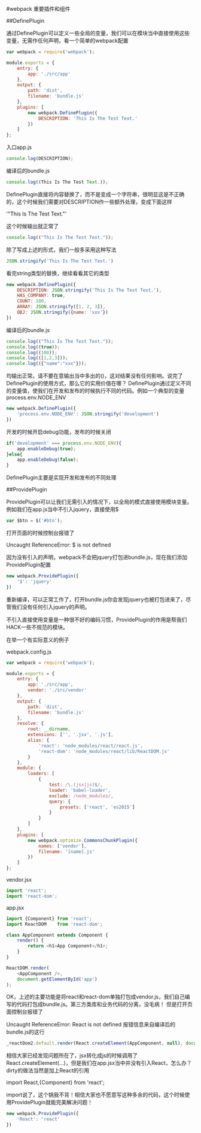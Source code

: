 #webpack 重要插件和组件

##DefinePlugin

通过DefinePlugin可以定义一些全局的变量，我们可以在模块当中直接使用这些变量，无需作任何声明，看一个简单的webpack配置

```javascript
var webpack = require('webpack');

module.exports = {
    entry: {
        app: './src/app'
    },
    output: {
        path: 'dist',
        filename: 'bundle.js'
    },
    plugins: [
        new webpack.DefinePlugin({
            DESCRIPTION: 'This Is The Test Text.'
        })
    ]
};
```

入口app.js

```javascript
console.log(DESCRIPTION);
```

编译后的bundle.js

```javascript
console.log((This Is The Test Text.));
```

DefinePlugin直接将内容替换了，而不是变成一个字符串，很明显这是不正确的，这个时候我们需要对DESCRIPTION作一些额外处理，变成下面这样

  '"This Is The Test Text."'

这个时候输出就正常了

```javascript
console.log(("This Is The Test Text."));
```

除了写成上述的形式，我们一般多采用这种写法

```javascript
JSON.stringify('This Is The Test Text.')
```

看完string类型的替换，继续看看其它的类型

```javascript
new webpack.DefinePlugin({
    DESCRIPTION: JSON.stringify('This Is The Test Text.'),
    HAS_COMPANY: true,
    COUNT: 100,
    ARRAY: JSON.stringify([1, 2, 3]),
    OBJ: JSON.stringify({name: 'xxx'})
})
```

编译后的bundle.js

```javascript
console.log(("This Is The Test Text."));
console.log((true));
console.log((100));
console.log(([1,2,3]));
console.log(({"name":"xxx"}));
```

均输出正常。请不要在意输出当中多出的()，这对结果没有任何影响。说完了DefinePlugin的使用方式，那么它的实用价值在哪？ DefinePlugin通过定义不同的变量值，使我们在开发和发布的时候执行不同的代码。例如一个典型的变量process.env.NODE_ENV

```javascript
new webpack.DefinePlugin({
    'process.env.NODE_ENV': JSON.stringify('development')
})
```

开发的时候开启debug功能，发布的时候关闭

```javascript
if('development' === process.env.NODE_ENV){
    app.enableDebug(true);
}else{
    app.enableDebug(false);
}
```

DefinePlugin主要是实现开发和发布的不同处理

##ProvidePlugin

ProvidePlugin可以让我们无需引入的情况下，以全局的模式直接使用模块变量。例如我们在app.js当中不引入jquery，直接使用$

```javascript
var $btn = $('#btn');
```

打开页面的时候控制台报错了

  Uncaught ReferenceError: $ is not defined

因为没有引入的声明，webpack不会把jquery打包进bundle.js，现在我们添加ProvidePlugin配置

```javascript
new webpack.ProvidePlugin({
    '$': 'jquery'
})
```

重新编译，可以正常工作了，打开bundle.js你会发现jquery也被打包进来了，尽管我们没有任何引入jquery的声明。

不引入直接使用变量是一种很不好的编码习惯，ProvidePlugin的作用是帮我们HACK一些不规范的模块。

在举一个有实际意义的例子

webpack.config.js

```javascript
var webpack = require('webpack');

module.exports = {
    entry: {
        app: './src/app',
        vendor: './src/vendor'
    },
    output: {
        path: 'dist',
        filename: 'bundle.js'
    },
    resolve: {
        root: __dirname,
        extensions: ['', '.jsx', '.js'],
        alias: {
            'react': 'node_modules/react/react.js',
            'react-dom': 'node_modules/react/lib/ReactDOM.js'
        }
    },
    module: {
        loaders: [
            {
                test: /\.(jsx|js)$/,
                loader: 'babel-loader',
                exclude: /node_modules/,
                query: {
                    presets: ['react', 'es2015']
                }
            }
        ]
    },
    plugins: [
        new webpack.optimize.CommonsChunkPlugin({
            names: ['vendor'],
            filename: '[name].js'
        })
    ]
};
```

vendor.jsx

```javascript
import 'react';
import 'react-dom';
```

app.jsx

```javascript
import {Component} from 'react';
import ReactDOM    from 'react-dom';

class AppComponent extends Component {
    render() {
        return <h1>App Component</h1>;
    }
}

ReactDOM.render(
    <AppComponent />,
    document.getElementById('app')
);
```

OK，上述的主要功能是将react和react-dom单独打包成vendor.js，我们自己编写的代码打包成bundle.js。第三方类库和业务代码的分离，没毛病！ 但是打开页面控制台报错了

Uncaught ReferenceError: React is not defined
报错信息来自编译后的bundle.js的这行

```javascript
_reactDom2.default.render(React.createElement(AppComponent, null), document.getElementById('app'));
```
相信大家已经发现问题所在了，jsx转化成js的时候调用了React.createElement(...)，但是我们在app.jsx当中并没有引入React，怎么办？ dirty的做法当然是加上React的引用

  import React,{Component} from 'react';
  
import说了，这个锅我不背！相信大家也不愿意写这种多余的代码，这个时候使用ProvidePlugin就能完美解决问题！

```javascript
new webpack.ProvidePlugin({
    'React': 'react'
})
```
